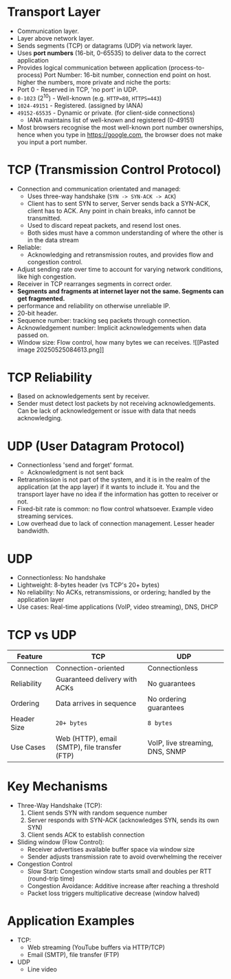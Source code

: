 # Transport Layer
- Communication layer.
- Layer above network layer.
- Sends segments (TCP) or datagrams (UDP) via network layer.
- Uses **port numbers** (16-bit, 0-65535) to deliver data to the correct application 
- Provides logical communication between application (process-to-process)
Port Number: 16-bit number, connection end point on host. higher the numbers, more private and niche the ports:
- Port 0 - Reserved in TCP, 'no port' in UDP.
- `0-1023` ($2^{10}$) - Well-known (e.g. `HTTP=80`, `HTTPS=443`)
- `1024-49151` - Registered. (assigned by IANA)
- `49152-65535` - Dynamic or private. (for client-side connections)
	- IANA maintains list of well-known and registered (0-49151)
- Most browsers recognise the most well-known port number ownerships, hence when you type in https://google.com, the browser does not make you input a port number.
# TCP (Transmission Control Protocol)
- Connection and communication orientated and managed:
	- Uses three-way handshake (`SYN -> SYN-ACK -> ACK`)
	- Client has to sent SYN to server, Server sends back a SYN-ACK, client has to ACK. Any point in chain breaks, info cannot be transmitted.
	-  Used to discard repeat packets, and resend lost ones.
	- Both sides must have a common understanding of where the other is in the data stream
- Reliable:
	- Acknowledging and retransmission routes, and provides flow and congestion control. 
- Adjust sending rate over time to account for varying network conditions, like high congestion.
- Receiver in TCP rearranges segments in correct order.
- **Segments and fragments at internet layer not the same. Segments can get fragmented.**
- performance and reliability on otherwise unreliable IP.
- 20-bit header.
- Sequence number: tracking seq packets through connection.
- Acknowledgement number: Implicit acknowledgements when data passed on.
- Window size: Flow control, how many bytes we can receives.
![[Pasted image 20250525084613.png]]
# TCP Reliability
- Based on acknowledgements sent by receiver.
- Sender must detect lost packets by not receiving acknowledgements. Can be lack of acknowledgement or issue with data that needs acknowledging.
# UDP (User Datagram Protocol)
- Connectionless 'send and forget' format.
	- Acknowledgment is not sent back
- Retransmission is not part of the system, and it is in the realm of the application (at the app layer) if it wants to include it. You and the transport layer have no idea if the information has gotten to receiver or not.
- Fixed-bit rate is common: no flow control whatsoever. Example video streaming services.
- Low overhead due to lack of connection management. Lesser header bandwidth.


# UDP
- Connectionless: No handshake
- Lightweight: 8-bytes header (vs TCP's 20+ bytes)
- No reliability: No ACKs, retransmissions, or ordering; handled by the application layer
- Use cases: Real-time applications (VoIP, video streaming), DNS, DHCP

# TCP vs UDP

| Feature     | TCP                                           | UDP                             |
| ----------- | --------------------------------------------- | ------------------------------- |
| Connection  | Connection-oriented                           | Connectionless                  |
| Reliability | Guaranteed delivery with ACKs                 | No guarantees                   |
| Ordering    | Data arrives in sequence                      | No ordering guarantees          |
| Header Size | `20+ bytes`                                   | `8 bytes`                       |
| Use Cases   | Web (HTTP), email (SMTP), file transfer (FTP) | VoIP, live streaming, DNS, SNMP |
# Key Mechanisms
- Three-Way Handshake (TCP):
	1. Client sends SYN with random sequence number
	2. Server responds with SYN-ACK (acknowledges SYN, sends its own SYN)
	3. Client sends ACK to establish connection
- Sliding window (Flow Control):
	- Receiver advertises available buffer space via window size
	- Sender adjusts transmission rate to avoid overwhelming the receiver
- Congestion Control
	- Slow Start: Congestion window starts small and doubles per RTT (round-trip time)
	- Congestion Avoidance: Additive increase after reaching a threshold
	- Packet loss triggers multiplicative decrease (window halved)

# Application Examples
- TCP:
	- Web streaming (YouTube buffers via HTTP/TCP)
	- Email (SMTP), file transfer (FTP)
- UDP
	- Line video